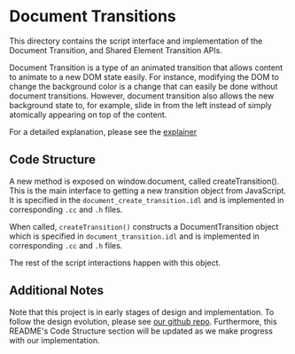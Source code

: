 # Document Transitions

This directory contains the script interface and implementation of the Document
Transition, and Shared Element Transition APIs.

Document Transition is a type of an animated transition that allows content to
animate to a new DOM state easily. For instance, modifying the DOM to change the
background color is a change that can easily be done without document
transitions. However, document transition also allows the new background state
to, for example, slide in from the left instead of simply atomically appearing
on top of the content.

For a detailed explanation, please see the
[explainer](https://github.com/vmpstr/shared-element-transitions/blob/main/README.md)

## Code Structure

A new method is exposed on window.document, called createTransition(). This is
the main interface to getting a new transition object from JavaScript. It is
specified in the `document_create_transition.idl` and is implemented in
corresponding `.cc` and `.h` files.

When called, `createTransition()` constructs a DocumentTransition object which
is specified in `document_transition.idl` and is implemented in corresponding
`.cc` and `.h` files.

The rest of the script interactions happen with this object.

## Additional Notes

Note that this project is in early stages of design and implementation. To
follow the design evolution, please see [our github
repo](https://github.com/vmpstr/shared-element-transitions/). Furthermore, this
README's Code Structure section will be updated as we make progress with our
implementation.
